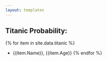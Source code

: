 ```yaml
---
layout: templates
---
```



## Titanic Probability:

{% for item in site.data.titanic %}
- {{item.Name}}, {{item.Age}}
{% endfor %}



